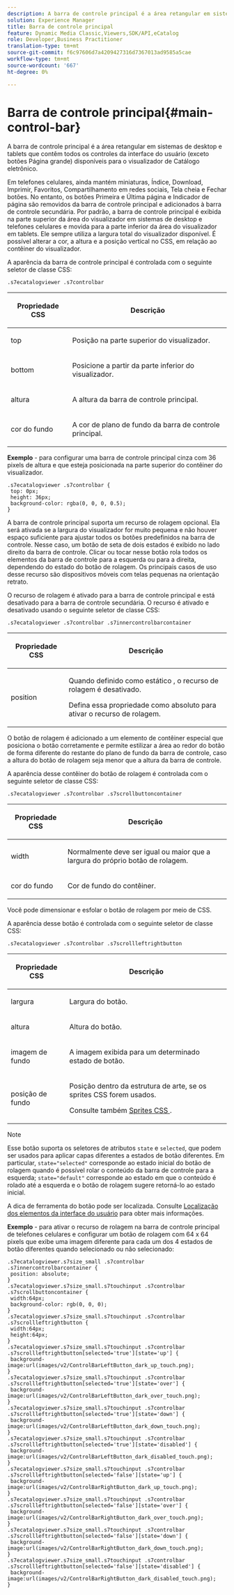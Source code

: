 ```yaml
---
description: A barra de controle principal é a área retangular em sistemas de desktop e tablets que contêm todos os controles da interface do usuário (exceto botões Página grande) disponíveis para o visualizador de Catálogo eletrônico.
solution: Experience Manager
title: Barra de controle principal
feature: Dynamic Media Classic,Viewers,SDK/API,eCatalog
role: Developer,Business Practitioner
translation-type: tm+mt
source-git-commit: f6c97606d7a4209427316d7367013ad9585a5cae
workflow-type: tm+mt
source-wordcount: '667'
ht-degree: 0%

---
```



# Barra de controle principal{#main-control-bar}

A barra de controle principal é a área retangular em sistemas de desktop e tablets que contêm todos os controles da interface do usuário (exceto botões Página grande) disponíveis para o visualizador de Catálogo eletrônico.

Em telefones celulares, ainda mantém miniaturas, Índice, Download, Imprimir, Favoritos, Compartilhamento em redes sociais, Tela cheia e Fechar botões. No entanto, os botões Primeira e Última página e Indicador de página são removidos da barra de controle principal e adicionados à barra de controle secundária. Por padrão, a barra de controle principal é exibida na parte superior da área do visualizador em sistemas de desktop e telefones celulares e movida para a parte inferior da área do visualizador em tablets. Ele sempre utiliza a largura total do visualizador disponível. É possível alterar a cor, a altura e a posição vertical no CSS, em relação ao contêiner do visualizador.

A aparência da barra de controle principal é controlada com o seguinte seletor de classe CSS:

`.s7ecatalogviewer .s7controlbar`

<table id="table_2C8D322F57114A72B43053CB4539C65C"> 
 <thead> 
  <tr> 
   <th colname="col1" class="entry"> <p> Propriedade CSS </p> </th> 
   <th colname="col2" class="entry"> <p>Descrição </p> </th> 
  </tr> 
 </thead>
 <tbody> 
  <tr> 
   <td colname="col1"> <p> <span class="codeph"> top  </span> </p> </td> 
   <td colname="col2"> <p>Posição na parte superior do visualizador. </p> </td> 
  </tr> 
  <tr> 
   <td colname="col1"> <p> <span class="codeph"> bottom  </span> </p> </td> 
   <td colname="col2"> <p>Posicione a partir da parte inferior do visualizador. </p> </td> 
  </tr> 
  <tr> 
   <td colname="col1"> <p> <span class="codeph"> altura  </span> </p> </td> 
   <td colname="col2"> <p>A altura da barra de controle principal. </p> </td> 
  </tr> 
  <tr> 
   <td colname="col1"> <p> <span class="codeph"> cor do fundo  </span> </p> </td> 
   <td colname="col2"> <p>A cor de plano de fundo da barra de controle principal. </p> </td> 
  </tr> 
 </tbody> 
</table>

**Exemplo**  - para configurar uma barra de controle principal cinza com 36 pixels de altura e que esteja posicionada na parte superior do contêiner do visualizador.

```
.s7ecatalogviewer .s7controlbar { 
 top: 0px; 
 height: 36px; 
 background-color: rgba(0, 0, 0, 0.5); 
}
```

A barra de controle principal suporta um recurso de rolagem opcional. Ela será ativada se a largura do visualizador for muito pequena e não houver espaço suficiente para ajustar todos os botões predefinidos na barra de controle. Nesse caso, um botão de seta de dois estados é exibido no lado direito da barra de controle. Clicar ou tocar nesse botão rola todos os elementos da barra de controle para a esquerda ou para a direita, dependendo do estado do botão de rolagem. Os principais casos de uso desse recurso são dispositivos móveis com telas pequenas na orientação retrato.

O recurso de rolagem é ativado para a barra de controle principal e está desativado para a barra de controle secundária. O recurso é ativado e desativado usando o seguinte seletor de classe CSS:

`.s7ecatalogviewer .s7controlbar .s7innercontrolbarcontainer`

<table id="table_C8225F38309B4099AF58AA1A815A8D55"> 
 <thead> 
  <tr> 
   <th colname="col1" class="entry"> <p> Propriedade CSS </p> </th> 
   <th colname="col2" class="entry"> <p>Descrição </p> </th> 
  </tr> 
 </thead>
 <tbody> 
  <tr> 
   <td colname="col1"> <p> <span class="codeph"> position </span> </p> </td> 
   <td colname="col2"> <p>Quando definido como <span class="codeph"> estático </span>, o recurso de rolagem é desativado. </p> <p>Defina essa propriedade como <span class="codeph"> absoluto </span> para ativar o recurso de rolagem. </p> </td> 
  </tr> 
 </tbody> 
</table>

O botão de rolagem é adicionado a um elemento de contêiner especial que posiciona o botão corretamente e permite estilizar a área ao redor do botão de forma diferente do restante do plano de fundo da barra de controle, caso a altura do botão de rolagem seja menor que a altura da barra de controle.

A aparência desse contêiner do botão de rolagem é controlada com o seguinte seletor de classe CSS:

`.s7ecatalogviewer .s7controlbar .s7scrollbuttoncontainer`

<table id="table_2CDDA8A18345497EAC4749A0D64C1658"> 
 <thead> 
  <tr> 
   <th colname="col1" class="entry"> <p> Propriedade CSS </p> </th> 
   <th colname="col2" class="entry"> <p>Descrição </p> </th> 
  </tr> 
 </thead>
 <tbody> 
  <tr> 
   <td colname="col1"> <p> <span class="codeph"> width </span> </p> </td> 
   <td colname="col2"> <p>Normalmente deve ser igual ou maior que a largura do próprio botão de rolagem. </p> </td> 
  </tr> 
  <tr> 
   <td colname="col1"> <p> <span class="codeph"> cor do fundo  </span> </p> </td> 
   <td colname="col2"> <p>Cor de fundo do contêiner. </p> </td> 
  </tr> 
 </tbody> 
</table>

Você pode dimensionar e esfolar o botão de rolagem por meio de CSS.

A aparência desse botão é controlada com o seguinte seletor de classe CSS:

`.s7ecatalogviewer .s7controlbar .s7scrollleftrightbutton`

<table id="table_F61CB3F696AC4018B164082FFA7777F4"> 
 <thead> 
  <tr> 
   <th colname="col1" class="entry"> <p> Propriedade CSS </p> </th> 
   <th colname="col2" class="entry"> <p>Descrição </p> </th> 
  </tr> 
 </thead>
 <tbody> 
  <tr> 
   <td colname="col1"> <p> <span class="codeph"> largura  </span> </p> </td> 
   <td colname="col2"> <p>Largura do botão. </p> </td> 
  </tr> 
  <tr> 
   <td colname="col1"> <p> <span class="codeph"> altura  </span> </p> </td> 
   <td colname="col2"> <p>Altura do botão. </p> </td> 
  </tr> 
  <tr> 
   <td colname="col1"> <p> <span class="codeph"> imagem de fundo  </span> </p> </td> 
   <td colname="col2"> <p>A imagem exibida para um determinado estado de botão. </p> </td> 
  </tr> 
  <tr> 
   <td colname="col1"> <p> <span class="codeph"> posição de fundo  </span> </p> </td> 
   <td colname="col2"> <p>Posição dentro da estrutura de arte, se os sprites CSS forem usados. </p> <p>Consulte também <a href="../../../c-html5-s7-aem-asset-viewers/c-html5-20-ecatalog-viewer-about/c-html5-20-ecatalog-viewer-customizingviewer/c-html5-20-ecatalog-viewer-customizingviewer.md#section-9d570f95eb2443aca74c1b02f6e89aff" format="dita" scope="local"> Sprites CSS </a>. </p> </td> 
  </tr> 
 </tbody> 
</table>

>[!NOTE]
>
>Esse botão suporta os seletores de atributos `state` e `selected`, que podem ser usados para aplicar capas diferentes a estados de botão diferentes. Em particular, `state="selected"` corresponde ao estado inicial do botão de rolagem quando é possível rolar o conteúdo da barra de controle para a esquerda; `state="default"` corresponde ao estado em que o conteúdo é rolado até a esquerda e o botão de rolagem sugere retorná-lo ao estado inicial.

A dica de ferramenta do botão pode ser localizada. Consulte [Localização dos elementos da interface do usuário](../../../c-html5-s7-aem-asset-viewers/c-html5-20-ecatalog-viewer-about/c-html5-20-ecatalog-viewer-localization.md#concept-cbfc39344c494eb7b9f6a272cff0cc74) para obter mais informações.

**Exemplo**  - para ativar o recurso de rolagem na barra de controle principal de telefones celulares e configurar um botão de rolagem com 64 x 64 pixels que exibe uma imagem diferente para cada um dos 4 estados de botão diferentes quando selecionado ou não selecionado:

```
.s7ecatalogviewer.s7size_small .s7controlbar .s7innercontrolbarcontainer { 
 position: absolute; 
} 
.s7ecatalogviewer.s7size_small.s7touchinput .s7controlbar .s7scrollbuttoncontainer { 
 width:64px; 
 background-color: rgb(0, 0, 0); 
} 
.s7ecatalogviewer.s7size_small.s7touchinput .s7controlbar .s7scrollleftrightbutton { 
 width:64px; 
 height:64px; 
} 
.s7ecatalogviewer.s7size_small.s7touchinput .s7controlbar .s7scrollleftrightbutton[selected='true'][state='up'] { 
 background-image:url(images/v2/ControlBarLeftButton_dark_up_touch.png); 
} 
.s7ecatalogviewer.s7size_small.s7touchinput .s7controlbar .s7scrollleftrightbutton[selected='true'][state='over'] { 
 background-image:url(images/v2/ControlBarLeftButton_dark_over_touch.png); 
} 
.s7ecatalogviewer.s7size_small.s7touchinput .s7controlbar .s7scrollleftrightbutton[selected='true'][state='down'] { 
 background-image:url(images/v2/ControlBarLeftButton_dark_down_touch.png); 
} 
.s7ecatalogviewer.s7size_small.s7touchinput .s7controlbar .s7scrollleftrightbutton[selected='true'][state='disabled'] { 
 background-image:url(images/v2/ControlBarLeftButton_dark_disabled_touch.png); 
} 
.s7ecatalogviewer.s7size_small.s7touchinput .s7controlbar .s7scrollleftrightbutton[selected='false'][state='up'] { 
 background-image:url(images/v2/ControlBarRightButton_dark_up_touch.png); 
} 
.s7ecatalogviewer.s7size_small.s7touchinput .s7controlbar .s7scrollleftrightbutton[selected='false'][state='over'] { 
 background-image:url(images/v2/ControlBarRightButton_dark_over_touch.png); 
} 
.s7ecatalogviewer.s7size_small.s7touchinput .s7controlbar .s7scrollleftrightbutton[selected='false'][state='down'] { 
 background-image:url(images/v2/ControlBarRightButton_dark_down_touch.png); 
} 
.s7ecatalogviewer.s7size_small.s7touchinput .s7controlbar .s7scrollleftrightbutton[selected='false'][state='disabled'] { 
 background-image:url(images/v2/ControlBarRightButton_dark_disabled_touch.png); 
}
```

